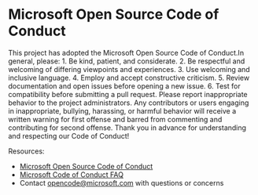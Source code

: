 # Microsoft Open Source Code of Conduct

This project has adopted the Microsoft Open Source Code of Conduct.In general, please:
	1. Be kind, patient, and considerate.
	2. Be respectful and welcoming of differing viewpoints and experiences.
	3. Use welcoming and inclusive language.
	4. Employ and accept constructive criticism.
	5. Review documentation and open issues before opening a new issue.
	6. Test for compatibility before submitting a pull request.
Please report inappropriate behavior to the project administrators. Any contributors or users engaging in inappropriate, bullying, harassing, or harmful behavior will receive a written warning for first offense and barred from commenting and contributing for second offense.
Thank you in advance for understanding and respecting our Code of Conduct!

Resources:

- [Microsoft Open Source Code of Conduct](https://opensource.microsoft.com/codeofconduct/)
- [Microsoft Code of Conduct FAQ](https://opensource.microsoft.com/codeofconduct/faq/)
- Contact [opencode@microsoft.com](mailto:opencode@microsoft.com) with questions or concerns
